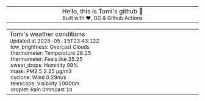 
<div align="center">
<table>
<tbody>
<td align="center">
<img width="2000" height="0"><br>
Hello, this is Tomi's github 👋<br>
<sup>Built with ❤️, GO & Github Actions</sup><br>
<img width="2000" height="0">
</td>
</tbody>
</table>
</div>
<table>
<tbody>
<td align="left">
<img width="2000" height="0"><br>
Tomi's weather conditions<br>
<sup>Updated at 2025-05-15T23:43:12Z</sup><br>
<sup>:low_brightness: Overcast Clouds</sup><br>
<sup>:thermometer: Temperature 28.25 </sup><br>
<sup>:thermometer: Feels like 35.25</sup><br>
<sup>:sweat_drops: Humidity 99%</sup><br>
<sup>:mask: PM2.5 2.25 μg/m3</sup><br>
<sup>:cyclone: Wind 0.29m/s </sup><br>
<sup>:telescope: Visibility 10000m </sup><br>
<sup>:droplet: Rain 0mm/last 1h </sup><br>
<img width="2000" height="0">
</td>
<td align="left">
<img width="2000" height="0"><br>
<br>
<img width="2000" height="0">
</td>
</tbody>
</table>
</div>
    
